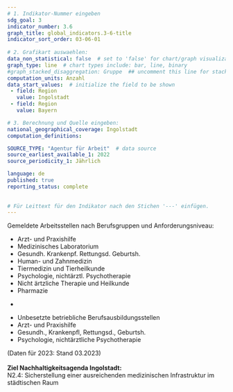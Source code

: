 ```yaml
---
# 1. Indikator-Nummer eingeben 
sdg_goal: 3 
indicator_number: 3.6
graph_title: global_indicators.3-6-title
indicator_sort_order: 03-06-01
 
# 2. Grafikart auswaehlen: 
data_non_statistical: false  # set to 'false' for chart/graph visualization 
graph_type: line  # chart types include: bar, line, binary 
#graph_stacked_disaggregation: Gruppe  ## uncomment this line for stacked bars. eplace 'Geschlecht' with the field of aggregation. 
computation_units: Anzahl
data_start_values:  # initialize the field to be shown  
 - field: Region 
   value: Ingolstadt 
 - field: Region 
   value: Bayern 

# 3. Berechnung und Quelle eingeben: 
national_geographical_coverage: Ingolstadt 
computation_definitions: 

SOURCE_TYPE: "Agentur für Arbeit"  # data source  
source_earliest_available_1: 2022
source_periodicity_1: Jährlich

language: de   
published: true 
reporting_status: complete
 
 
# Für Leittext für den Indikator nach den Stichen '---' einfügen. 
---
```

Gemeldete Arbeitsstellen nach Berufsgruppen und Anforderungsniveau:
- Arzt- und Praxishilfe
- Medizinisches Laboratorium
- Gesundh. Krankenpf. Rettungsd. Geburtsh.
- Human- und Zahnmedizin
- Tiermedizin und Tierheilkunde
- Psychologie, nichtärztl. Psychotherapie
- Nicht ärtzliche Therapie und Heilkunde
- Pharmazie
+
- Unbesetzte betriebliche Berufsausbildungsstellen
- Arzt- und Praxishilfe
- Gesundh., Krankenpfl, Rettungsd., Geburtsh.
- Psychologie, nichtärztliche Psychotherapie

(Daten für 2023: Stand 03.2023)  <br>
<br>
<b>Ziel Nachhaltigkeitsagenda Ingolstadt:</b><br>
N2.4: Sicherstellung einer ausreichenden medizinischen Infrastruktur im städtischen Raum

